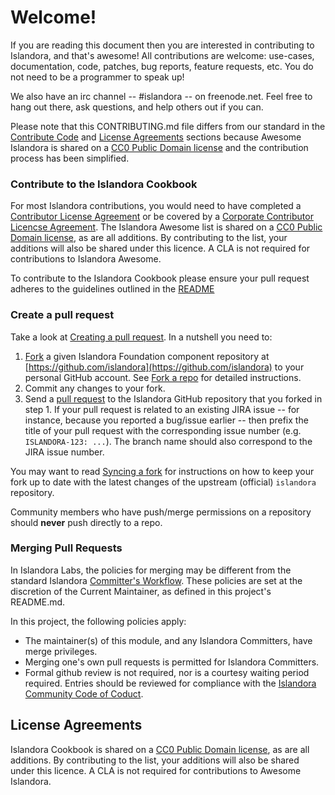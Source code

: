 # Welcome!

If you are reading this document then you are interested in contributing to Islandora, and that's awesome! All contributions are welcome: use-cases, documentation, code, patches, bug reports, feature requests, etc. You do not need to be a programmer to speak up!

We also have an irc channel -- #islandora -- on freenode.net. Feel free to hang out there, ask questions, and help others out if you can.

Please note that this CONTRIBUTING.md file differs from our standard in the [Contribute Code](contribute-code) and [License Agreements](license-agreements) sections because Awesome Islandora is shared on a [CC0 Public Domain license](https://creativecommons.org/publicdomain/zero/1.0/) and the contribution process has been simplified.


### Contribute to the Islandora Cookbook

For most Islandora contributions, you would need to have completed a [Contributor License Agreement](http://islandora.ca/sites/default/files/islandora_cla.pdf) or be covered by a [Corporate Contributor Licencse Agreement](http://islandora.ca/sites/default/files/islandora_ccla.pdf). The Islandora Awesome list is shared on a [CC0 Public Domain license](https://creativecommons.org/publicdomain/zero/1.0/), as are all additions. By contributing to the list, your additions will also be shared under this licence. A CLA is not required for contributions to Islandora Awesome.

To contribute to the Islandora Cookbook please ensure your pull request adheres to the guidelines outlined in the [README](README.md)
   
### Create a pull request

Take a look at [Creating a pull request](https://help.github.com/articles/creating-a-pull-request). In a nutshell you
need to:

1. [Fork](https://help.github.com/articles/fork-a-repo) a given Islandora Foundation component repository at [https://github.com/islandora](https://github.com/islandora) to your personal GitHub account. See [Fork a repo](https://help.github.com/articles/fork-a-repo) for detailed instructions.
2. Commit any changes to your fork.
3. Send a [pull request](https://help.github.com/articles/creating-a-pull-request) to the Islandora GitHub repository that you forked in step 1. If your pull request is related to an existing JIRA issue -- for instance, because you reported a bug/issue earlier -- then prefix the title of your pull request with the corresponding issue number (e.g. `ISLANDORA-123: ...`). The branch name should also correspond to the JIRA issue number.

You may want to read [Syncing a fork](https://help.github.com/articles/syncing-a-fork) for instructions on how to keep your fork up to date with the latest changes of the upstream (official) `islandora` repository.

Community members who have push/merge permissions on a repository should **never** push directly to a repo. 

### Merging Pull Requests

In Islandora Labs, the policies for merging may be different from the standard Islandora [Committer's Workflow](https://github.com/Islandora/islandora/wiki/Islandora-Committers-Workflow). These policies are set at the discretion of the Current Maintainer, as defined in this project's README.md.

In this project, the following policies apply:

* The maintainer(s) of this module, and any Islandora Committers, have merge privileges.
* Merging one's own pull requests is permitted for Islandora Committers.
* Formal github review is not required, nor is a courtesy waiting period required. Entries should be reviewed for compliance with the [Islandora Community Code of Coduct](https://islandora.ca/codeofconduct).

## License Agreements

Islandora Cookbook is shared on a [CC0 Public Domain license](https://creativecommons.org/publicdomain/zero/1.0/), as are all additions. By contributing to the list, your additions will also be shared under this licence. A CLA is not required for contributions to Awesome Islandora.
